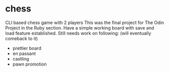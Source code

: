 # chess
CLI based chess game with 2 players
This was the final project for The Odin Project in the Ruby section. Have a simple working board with save and load feature established. 
Still needs work on following: (will eventually comeback to it)
 - prettier board
 - en passant
 - castling
 - pawn promotion
